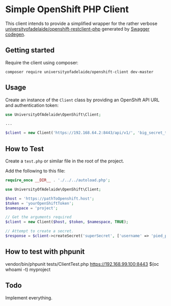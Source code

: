 # Simple OpenShift PHP Client

This client intends to provide a simplified wrapper for the rather verbose [universityofadelaide/openshift-restclient-php](https://github.com/universityofadelaide/openshift-restclient-php) generated by [Swagger codegen](https://github.com/swagger-api/swagger-codegen).

## Getting started

Require the client using composer:

```
composer require universityofadelaide/openshift-client dev-master
```

## Usage

Create an instance of the `Client` class by providing an OpenShift API URL and authentication token:

```php
use UniversityOfAdelaide\OpenShift\Client;

...

$client = new Client('https://192.168.64.2:8443/api/v1/', 'big_secret_token_hash', 'project');
```

## How to Test

Create a `test.php` or similar file in the root of the project. 

Add the following to this file:

```php
require_once __DIR__ . './../../autoload.php';

use UniversityOfAdelaide\OpenShift\Client;

$host = 'https://pathToOpenshift.host';
$token = 'yourOpenShiftToken';
$namespace = 'project';

// Get the arguments required
$client = new Client($host, $token, $namespace, TRUE);

// Attempt to create a secret.
$response = $client->createSecret('superSecret', ['username' => 'pied_piper', 'pass', 'middleout']);

```

## How to test with phpunit

vendor/bin/phpunit tests/ClientTest.php https://192.168.99.100:8443 $(oc whoami -t) myproject


## Todo

Implement everything.
